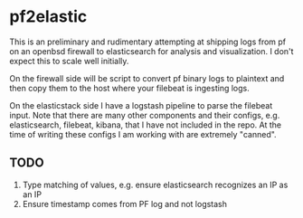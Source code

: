# pf2elastic
This is an preliminary and rudimentary attempting at shipping logs from pf on an openbsd firewall to elasticsearch for analysis and visualization. I don't expect this to scale well initially.

On the firewall side will be script to convert pf binary logs to plaintext and then copy them to the host where your filebeat is ingesting logs.

On the elasticstack side I have a logstash pipeline to parse the filebeat input. Note that there are many other components and their configs, e.g. elasticsearch, filebeat, kibana, that I have not included in the repo. At the time of writing these configs I am working with are extremely "canned".

## TODO

1. Type matching of values, e.g. ensure elasticsearch recognizes an IP as an IP
1. Ensure timestamp comes from PF log and not logstash
